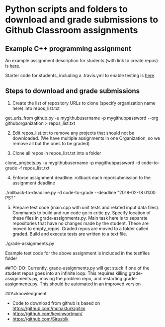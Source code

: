 # Python scripts and folders to download and grade submissions to Github Classroom assignments

## Example C++ programming assignment
An example assignment description for students (with link to create repos) is [here](https://docs.google.com/document/d/1mszTJFAmO-uTtE0nFBGjUvFE7y1e6-GjyAkK7cjN5n0/edit?usp=sharing).

Starter code for students, including a .travis.yml to enable testing is [here](https://classroom.github.com/g/iOSmGwQ2).

## Steps to download and grade submissions
1. Create the list of repository URLs to clone (specify organization name here) into repos_list.txt

get_urls_from github.py -u mygithubusername -p mygithubpassword --org githuborganization > repos_list.txt

2. Edit repos_list.txt to remove any projects that should not be downloaded. (We have multiple assignments in one Organization, so we remove all but the ones to be graded)

3. Clone all repos in repos_list.txt into a folder

clone_projects.py -u mygithubusername -p mygithubpassword -d code-to-grade -f repos_list.txt

4. Enforce assignment deadline: rollback each repo/submission to the assignment deadline

./rollback-to-deadline.py -d code-to-grade --deadline "2018-02-18 01:00 PST"

5. Prepare test code (main.cpp with unit tests and related input data files). Commands to build and run code go in critic.py.
Specify location of these files in grade-assignments.py. Main task here is to separate repositories that have no changes made by the student. These are moved to empty_repos. Graded repos are moved to a folder called graded. Build and execute tests are written to a text file.

./grade-assignments.py

Example test code for the above assignment is included in the testfiles folder

##TO-DO:
Currently, grade-assignments.py will get stuck if one of the student repos goes into an infinite loop. This requires killing grade-assignments.py, moving the problem repo, and restarting grade-assignments.py. This should be automated in an improved version

##Acknowledgment
* Code to download from github is based on https://github.com/muhasturk/gitim
* https://github.com/kevinwortman/
* https://github.com/Sirusblk
